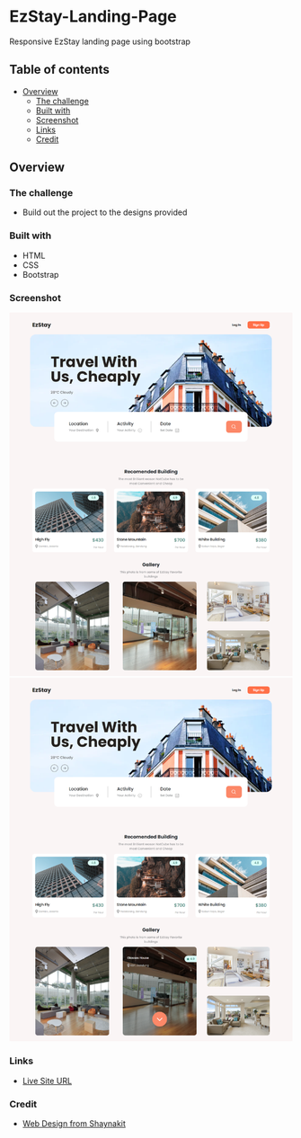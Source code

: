 # EzStay-Landing-Page
Responsive EzStay landing page using bootstrap

## Table of contents
- [Overview](#overview)
  - [The challenge](#the-challenge)
  - [Built with](#built-with)
  - [Screenshot](#screenshot)
  - [Links](#links)
  - [Credit](#credit)


## Overview

### The challenge

- Build out the project to the designs provided

### Built with
- HTML
- CSS
- Bootstrap

### Screenshot
![Overview web](./assets/result.png)
![Gallery section](./assets/hover-effect.png)

### Links
- [Live Site URL](https://polite-meringue-03be1c.netlify.app/)

### Credit
- [Web Design from Shaynakit](https://shaynakit.com/landing)
